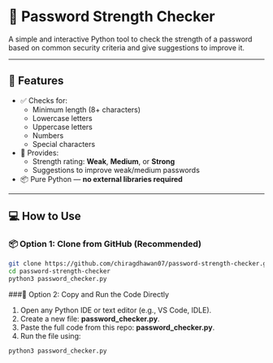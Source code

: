 # 🔐 Password Strength Checker

A simple and interactive Python tool to check the strength of a password based on common security criteria and give suggestions to improve it.

---

## 🚀 Features

- ✅ Checks for:
  - Minimum length (8+ characters)
  - Lowercase letters
  - Uppercase letters
  - Numbers
  - Special characters
- 🧠 Provides:
  - Strength rating: **Weak**, **Medium**, or **Strong**
  - Suggestions to improve weak/medium passwords
- 📦 Pure Python — **no external libraries required**

---

## 💻 How to Use

### 📦 Option 1: Clone from GitHub (Recommended)

```bash
git clone https://github.com/chiragdhawan07/password-strength-checker.git
cd password-strength-checker
python3 password_checker.py
```
###🧾 Option 2: Copy and Run the Code Directly

1. Open any Python IDE or text editor (e.g., VS Code, IDLE).
2. Create a new file: **password_checker.py**.
3. Paste the full code from this repo: **password_checker.py**.
4. Run the file using:

```bash
python3 password_checker.py

 
